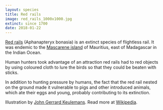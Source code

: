 ```yaml
---
layout: species
title: Red rails
image: red_rails_1000x1000.jpg
extinct: since 1700
date: 2018-01-22
---
```


[Red rails](/remember-lost-species/red-rails) (Aphanapteryx bonasia) is an extinct species of
flightless rail. It was endemic to the [Mascarene island]() of Mauritius, east
of Madagascar in the Indian Ocean.

Human hunters took advantage of an attraction red rails had to red objects by
using coloured cloth to lure the birds so that they could be beaten with
sticks.

In addition to hunting pressure by humans, the fact that the red rail nested on
the ground made it vulnerable to pigs and other introduced animals, which ate
their eggs and young, probably contributing to its extinction.

Illustration by [John Gerrard Keulemans](https://ia800201.us.archive.org/BookReader/BookReaderImages.php?zip=/20/items/extinctbirdsatte00roth/extinctbirdsatte00roth_jp2.zip&file=extinctbirdsatte00roth_jp2/extinctbirdsatte00roth_0349.jp2&scale=1&rotate=0).
Read more at [Wikipedia](https://en.wikipedia.org/wiki/Red_rail).
